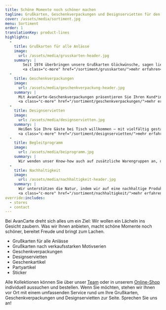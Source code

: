 ```yaml
---
title: Schöne Momente noch schöner machen
tagline: Grußkarten, Geschenkverpackungen und Designservietten für den Einzelhandel
cover: /assets/media/sortiment.jpg
menu: Sortiment
order: 1
translationKey: product-lines
highlights:
  -
    title: Grußkarten für alle Anlässe
    image:
      url: /assets/media/grusskarten-header.jpg
    summary: |
        Seit 1974 überbringen unsere Grußkarten Glückwünsche, sagen liebe Worte und leisten Beistand. Praktisch jeder Anlass, viele Stile und Formate: Wählen Sie aus Tausenden von Karten die richtigen für Ihre Kollektion aus. Wir helfen Ihnen dabei!<br>
        <a class="c-more" href="/sortiment/grusskarten/">mehr erfahren</a>
  -
    title: Geschenkverpackungen
    image:
      url: /assets/media/geschenkverpackung-header.jpg
    summary: |
      Mit AvanCarte-Geschenkverpackungen präsentieren Sie Ihren Kund*innen ein breites Sortiment aus farbenfrohen, hochwertig gestalteten Papieren, Bändern, Taschen und Schachteln, die einen besonderen Moment perfekt machen. Stöbern Sie – und lassen Sie sich überraschen.<br>
      <a class="c-more" href="/sortiment/geschenkverpackungen/">mehr erfahren</a>
  -
    title: Designservietten
    image:
      url: /assets/media/designservietten.jpg
    summary: |
      Heißen Sie Ihre Gäste bei Tisch willkommen – mit vielfältig gestalteten Servietten. Herzliche oder lustige Sprüche, zur Jahreszeit passende Blumendesigns, dem Anlass entsprechende Motive oder Farben, die zur Dekoration passen.<br>
      <a class="c-more" href="/sortiment/designservietten/">mehr erfahren</a>
  -
    title: Begleitprogramm
    image:
      url: /assets/media/beiprogramm.jpg
    summary: |
      Wir wenden unser Know-how auch auf zusätzliche Warengruppen an, die Umsatz generieren, weil Sie einem Bedarf Ihrer Kund*innen entsprechen und einfach Spaß machen.<br><a class="c-more" href="/sortiment/beiprogramm/">mehr erfahren</a>
  -
    title: Nachhaltigkeit
    image:
      url: /assets/media/nachhaltigkeit-header.jpg
    summary: |
      Wir unterstützen die Natur, indem wir auf eine nachhaltige Produktion achten. Der Anteil entsprechender Produkte in unserem Sortiment wächst beständig.<br>
      <a class="c-more" href="/sortiment/nachhaltigkeit/">mehr erfahren</a>
override:includes:
  - stores
  - contact
---
```

Bei AvanCarte dreht sich alles um ein Ziel: Wir wollen ein Lächeln ins Gesicht zaubern. Was wir Ihnen anbieten, macht schöne Momente noch schöner, bereitet Freude und bringt zum Lachen.

- Grußkarten für alle Anlässe
- Grußkarten nach verkaufsstarken Motivserien
- Geschenkverpackungen
- Designservietten
- Geschenkartikel
- Partyartikel
- Sticker

Alle Kollektionen können Sie über unser [Team](/unternehmen/team/) oder in unserem [Online-Shop](http://shop.avancarte.de/) individuell aussuchen und bestellen. Wenn Sie möchten, stehen wir Ihnen vor Ort mit einem umfassenden Service rund um Ihre Grußkarten, Geschenkverpackungen und Designservietten zur Seite. Sprechen Sie uns an!
